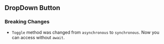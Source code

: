 ##  DropDown Button

###    Breaking Changes

- `Toggle` method was changed from `asynchronous` to `synchronous`. Now you can access without `await`.